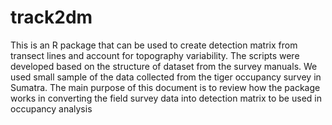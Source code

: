 # track2dm
This is an R package that can be used to create detection matrix from transect lines and account for topography variability. The scripts were developed based on the structure of dataset from the survey manuals. We used small sample of the data collected from the tiger occupancy survey in Sumatra. The main purpose of this document is to review how the package works in converting the field survey data into detection matrix to be used in occupancy analysis
